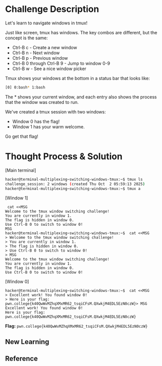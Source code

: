 # Challenge Description
Let's learn to navigate windows in tmux!

Just like screen, tmux has windows. The key combos are different, but the concept is the same:

  - Ctrl-B c - Create a new window
  - Ctrl-B n - Next window
  - Ctrl-B p - Previous window
  - Ctrl-B 0 through Ctrl-B 9 - Jump to window 0-9
  - Ctrl-B w - See a nice window picker

Tmux shows your windows at the bottom in a status bar that looks like:
```bash
[0] 0:bash* 1:bash
```
The * shows your current window, and each entry also shows the process that the window was created to run.

We've created a tmux session with two windows:

  - Window 0 has the flag!
  - Window 1 has your warm welcome.

Go get that flag!
# Thought Process & Solution

[Main terminal]
```bash
hacker@terminal-multiplexing~switching-windows-tmux:~$ tmux ls
challenge_session: 2 windows (created Thu Oct  2 05:59:13 2025)
hacker@terminal-multiplexing~switching-windows-tmux:~$ tmux a
```
[Window 1]
```
 cat <<MSG
Welcome to the tmux window switching challenge!
You are currently in window 1.
The flag is hidden in window 0.
Use Ctrl-B 0 to switch to window 0!
MSG
hacker@terminal-multiplexing~switching-windows-tmux:~$  cat <<MSG
> Welcome to the tmux window switching challenge!
> You are currently in window 1.
> The flag is hidden in window 0.
> Use Ctrl-B 0 to switch to window 0!
> MSG
Welcome to the tmux window switching challenge!
You are currently in window 1.
The flag is hidden in window 0.
Use Ctrl-B 0 to switch to window 0!
```
[Window 0]
```
hacker@terminal-multiplexing~switching-windows-tmux:~$  cat <<MSG
> Excellent work! You found window 0!
> Here is your flag: pwn.college{k40QwWvMZhqXMxMR62_tsqiCFsM.QXwkjM4EDL5EzN0czW}> MSG
Excellent work! You found window 0!
Here is your flag: pwn.college{k40QwWvMZhqXMxMR62_tsqiCFsM.QXwkjM4EDL5EzN0czW}
```
**Flag:** `pwn.college{k40QwWvMZhqXMxMR62_tsqiCFsM.QXwkjM4EDL5EzN0czW}`
## New Learning
## Reference
